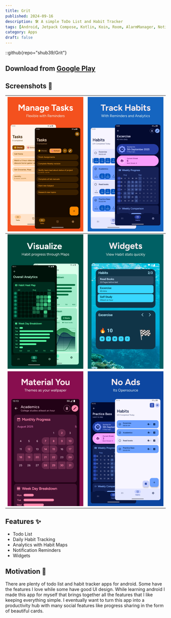 ```yaml
---
title: Grit
published: 2024-09-16
description: 🛠️ A simple ToDo List and Habit Tracker
tags: [Android, Jetpack Compose, Kotlin, Koin, Room, AlarmManager, Notifications]
category: Apps
draft: false
---
```


::github{repo="shub39/Grit"}

## Download from [Google Play](https://play.google.com/store/apps/details?id=com.shub39.grit)

## Screenshots 📱
| ![1](https://raw.githubusercontent.com/shub39/Grit/refs/heads/master/fastlane/metadata/android/en-US/images/phoneScreenshots/1.png) | ![2](https://raw.githubusercontent.com/shub39/Grit/refs/heads/master/fastlane/metadata/android/en-US/images/phoneScreenshots/2.png) |
|:-:|:-:|
| ![3](https://raw.githubusercontent.com/shub39/Grit/refs/heads/master/fastlane/metadata/android/en-US/images/phoneScreenshots/3.png) | ![4](https://raw.githubusercontent.com/shub39/Grit/refs/heads/master/fastlane/metadata/android/en-US/images/phoneScreenshots/4.png) |
| ![5](https://raw.githubusercontent.com/shub39/Grit/refs/heads/master/fastlane/metadata/android/en-US/images/phoneScreenshots/5.png) | ![6](https://raw.githubusercontent.com/shub39/Grit/refs/heads/master/fastlane/metadata/android/en-US/images/phoneScreenshots/6.png) |

## Features ✨
- Todo List
- Daily Habit Tracking
- Analytics with Habit Maps
- Notification Reminders
- Widgets

## Motivation 💭
There are plenty of todo list and habit tracker apps for android. Some have the features I love while some have good UI design.
While learning android I made this app for myself that brings together all the features that I like keeping everything simple. 
I eventually want to turn this app into a productivity hub with many social features like progress sharing in the form of beautiful cards.
